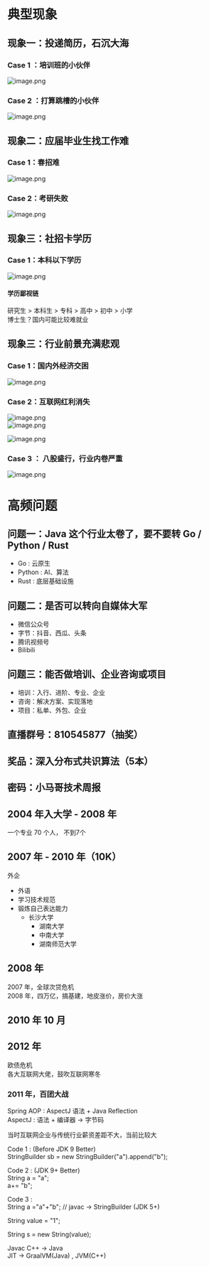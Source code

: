 <a name="FFx6j"></a>
# 典型现象
<a name="mpmYf"></a>
## 现象一：投递简历，石沉大海
<a name="Bebox"></a>
### Case 1 ：培训班的小伙伴
![image.png](https://cdn.nlark.com/yuque/0/2023/png/222258/1681371808924-f8b8f26e-1f60-42f6-981e-ea569272c302.png#averageHue=%23fefefe&clientId=u2c67cc16-a01b-4&from=paste&height=65&id=jI43M&name=image.png&originHeight=130&originWidth=1594&originalType=binary&ratio=2&rotation=0&showTitle=false&size=42520&status=done&style=none&taskId=u2bd78005-d6aa-4366-b974-8764d5ebf14&title=&width=797)

<a name="nNEOU"></a>
### Case 2 ：打算跳槽的小伙伴
![image.png](https://cdn.nlark.com/yuque/0/2023/png/222258/1681381160199-f2f2c41f-4cfe-4b98-b863-43641baf49c9.png#averageHue=%23fefefd&clientId=uea7ed211-f83f-4&from=paste&height=438&id=ud2cb54bd&name=image.png&originHeight=548&originWidth=777&originalType=binary&ratio=1.25&rotation=0&showTitle=false&size=88001&status=done&style=none&taskId=udb15764f-f07f-4ea6-ae43-3ff6fbd0be4&title=&width=621.6)

<a name="tVqSV"></a>
## 现象二：应届毕业生找工作难
<a name="EYvPz"></a>
### Case 1：春招难
![image.png](https://cdn.nlark.com/yuque/0/2023/png/222258/1681371847690-5b6df305-fe16-42e3-a968-702c25fcc229.png#averageHue=%23fefcfc&clientId=u2c67cc16-a01b-4&from=paste&height=40&id=vkOZG&name=image.png&originHeight=80&originWidth=1232&originalType=binary&ratio=2&rotation=0&showTitle=false&size=32145&status=done&style=none&taskId=u58273481-8520-44bf-b41f-494c35b9084&title=&width=616)
<a name="U8KWb"></a>
### Case 2：考研失败
![image.png](https://cdn.nlark.com/yuque/0/2023/png/222258/1681371511055-a94779e2-be80-45b0-8666-a10a67330316.png#averageHue=%23fefefe&clientId=u2c67cc16-a01b-4&from=paste&height=87&id=OP6V6&name=image.png&originHeight=174&originWidth=1586&originalType=binary&ratio=2&rotation=0&showTitle=false&size=73595&status=done&style=none&taskId=u7964668f-a07d-4ed7-80df-bf4dd08f9a2&title=&width=793)

<a name="g8J4H"></a>
## 现象三：社招卡学历
<a name="dB5ij"></a>
### Case 1：本科以下学历
![image.png](https://cdn.nlark.com/yuque/0/2023/png/222258/1681371464806-ec260b2e-150f-47ca-a181-7b91acb081db.png#averageHue=%23fefefe&clientId=u2c67cc16-a01b-4&from=paste&height=155&id=uc3d9bd18&name=image.png&originHeight=310&originWidth=1594&originalType=binary&ratio=2&rotation=0&showTitle=false&size=123055&status=done&style=none&taskId=u7e23da02-8342-4a48-973a-d96b75b006f&title=&width=797)

<a name="Y8XAo"></a>
#### 学历鄙视链
研究生 > 本科生 > 专科 > 高中 > 初中 > 小学<br />博士生？国内可能比较难就业



<a name="QUgjP"></a>
## 现象三：行业前景充满悲观
<a name="i8CMT"></a>
### Case 1：国内外经济交困
![image.png](https://cdn.nlark.com/yuque/0/2023/png/222258/1681371727696-70768a7b-8d76-4071-a4fb-9a70c8aca4d1.png#averageHue=%23fefefe&clientId=u2c67cc16-a01b-4&from=paste&height=62&id=u594f9766&name=image.png&originHeight=124&originWidth=1574&originalType=binary&ratio=2&rotation=0&showTitle=false&size=55465&status=done&style=none&taskId=uaba2fa89-682b-4dc7-ae63-918379ae35c&title=&width=787)
<a name="BGhjG"></a>
### Case 2：互联网红利消失
![image.png](https://cdn.nlark.com/yuque/0/2023/png/222258/1681371879590-e7349100-4d32-4423-9521-0e104196a3cb.png#averageHue=%23fefefe&clientId=u2c67cc16-a01b-4&from=paste&height=40&id=s6ZPn&name=image.png&originHeight=80&originWidth=1120&originalType=binary&ratio=2&rotation=0&showTitle=false&size=26374&status=done&style=none&taskId=ua21b8559-c460-4882-9e11-c1c61a77245&title=&width=560)<br />![image.png](https://cdn.nlark.com/yuque/0/2023/png/222258/1681371758244-38e3254f-6f9c-4ae9-a936-5fad7e4da187.png#averageHue=%23fefefe&clientId=u2c67cc16-a01b-4&from=paste&height=43&id=qXb2Q&name=image.png&originHeight=86&originWidth=1046&originalType=binary&ratio=2&rotation=0&showTitle=false&size=23487&status=done&style=none&taskId=udfd68ec6-0a24-4d9e-9abc-220e431ce75&title=&width=523)

![image.png](https://cdn.nlark.com/yuque/0/2023/png/222258/1681371553444-ee032cfb-ddbf-40f9-9437-66ffc0e831b7.png#averageHue=%23eff1ed&clientId=u2c67cc16-a01b-4&from=paste&height=136&id=HcBhj&name=image.png&originHeight=272&originWidth=1106&originalType=binary&ratio=2&rotation=0&showTitle=false&size=60216&status=done&style=none&taskId=ue4c7816c-4838-423c-bccd-d7a04db9a11&title=&width=553)

<a name="W6cIp"></a>
### Case 3 ： 八股盛行，行业内卷严重
![image.png](https://cdn.nlark.com/yuque/0/2023/png/222258/1681371704308-7f576342-87d9-43a1-a6eb-88a94d5510b2.png#averageHue=%23fefefe&clientId=u2c67cc16-a01b-4&from=paste&height=62&id=ud4651356&name=image.png&originHeight=124&originWidth=1602&originalType=binary&ratio=2&rotation=0&showTitle=false&size=50180&status=done&style=none&taskId=u61038ec1-7ff6-472c-9f75-a79705cf551&title=&width=801)



<a name="PvJdj"></a>
# 高频问题
<a name="YgUDR"></a>
## 问题一：Java 这个行业太卷了，要不要转 Go / Python / Rust

- Go : 云原生
- Python : AI、算法
- Rust : 底层基础设施

<a name="sDB29"></a>
## 问题二：是否可以转向自媒体大军

- 微信公众号
- 字节：抖音、西瓜、头条
- 腾讯视频号
- Bilibili

<a name="a1v68"></a>
## 问题三：能否做培训、企业咨询或项目

- 培训：入行、进阶、专业、企业
- 咨询：解决方案、实现落地
- 项目：私单、外包、企业




<a name="ToQoR"></a>
## 直播群号：810545877（抽奖）
<a name="Fiv5z"></a>
## 奖品：深入分布式共识算法（5本）
<a name="IyPut"></a>
## 密码：小马哥技术周报


<a name="pVxlX"></a>
## 2004 年入大学 - 2008 年
一个专业 70 个人， 不到7个
<a name="hvvML"></a>
## 2007 年 - 2010 年（10K）
外企

- 外语
- 学习技术规范
- 锻炼自己表达能力
   - 长沙大学
      - 湖南大学
      - 中南大学
      - 湖南师范大学
<a name="aIw0m"></a>
## 2008 年
2007 年，全球次贷危机<br />2008 年，四万亿，搞基建，地皮涨价，房价大涨

<a name="KDo1U"></a>
## 2010 年 10 月
<a name="RChZt"></a>
## 2012 年
欧债危机<br />各大互联网大佬，鼓吹互联网寒冬

<a name="l2KDm"></a>
### 2011 年，百团大战

Spring AOP : AspectJ 语法 + Java Reflection<br />AspectJ : 语法 + 编译器 -> 字节码

当时互联网企业与传统行业薪资差距不大，当前比较大


Code 1 : (Before JDK 9 Better)<br />StringBuilder sb = new StringBuilder("a").append("b");

Code 2 :   (JDK 9+ Better)<br />String a = "a";<br />a+= "b";

Code 3 :<br />String a ="a"+"b"; // javac -> StringBuilder (JDK 5+)

String value = "1";

String s = new String(value);

Javac C++ -> Java<br />JIT -> GraalVM(Java) , JVM(C++)



